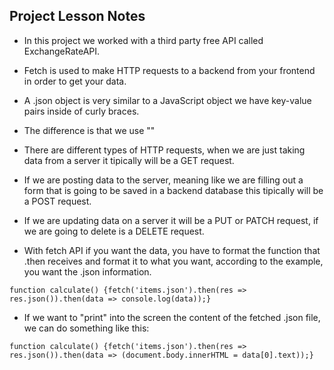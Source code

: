 ## Project Lesson Notes

- In this project we worked with a third party free API called ExchangeRateAPI.

- Fetch is used to make HTTP requests to a backend from your frontend in order to get your data.

- A .json object is very similar to a JavaScript object we have key-value pairs inside of curly braces.

- The difference is that we use ""

- There are different types of HTTP requests, when we are just taking data from a server it tipically will be a GET request.

- If we are posting data to the server, meaning like we are filling out a form that is going to be saved in a backend database this tipically will be a POST request.

- If we are updating data on a server it will be a PUT or PATCH request, if we are going to delete is a DELETE request.

- With fetch API if you want the data, you have to format the function that .then receives and format it to what you want, according to the example, you want the .json information.

`function calculate() {fetch('items.json').then(res => res.json()).then(data => console.log(data));}`

- If we want to "print" into the screen the content of the fetched .json file, we can do something like this:

`function calculate() {fetch('items.json').then(res => res.json()).then(data => (document.body.innerHTML = data[0].text));}`




